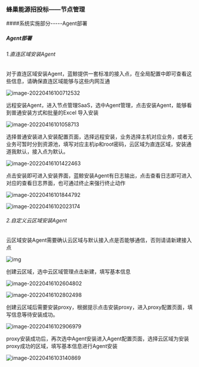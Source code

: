 ### 蜂巢能源招投标——节点管理

####系统实施部分-----Agent部署

##### Agent部署

###### 1.直连区域安装Agent

对于直连区域安装Agent，蓝鲸提供一套标准的接入点，在全局配置中即可查看这些信息，请确保直连区域能够与这些内网互通

![image-20220416100712532](http://xwyhhhh1.test.upcdn.net/image-20220416100712532.png)

远程安装Agent，进入节点管理SaaS，选中Agent管理，点击安装Agent，能够看到普通安装方式和批量的Excel 导入安装

![image-20220416101058713](http://xwyhhhh1.test.upcdn.net/image-20220416101058713.png)



选择普通安装进入安装配置页面，选择远程安装，业务选择主机对应业务，或者无业务可暂时分到资源池，填写对应主机ip和root密码，云区域为直连区域，安装通道我默认，接入点为默认。

![image-20220416101422463](http://xwyhhhh1.test.upcdn.net/image-20220416101422463.png)

点击安装即可进入安装界面，蓝鲸安装Agent有日志输出，点击查看日志即可进入对应的查看日志界面，也可通过终止来强行终止动作

![image-20220416101844792](http://xwyhhhh1.test.upcdn.net/image-20220416101844792.png)

![image-20220416102023174](http://xwyhhhh1.test.upcdn.net/image-20220416102023174.png)

###### 2.自定义云区域安装Agent

云区域安装Agent需要确认云区域与默认接入点是否能够通信，否则请请新建接入点

![img](http://xwyhhhh1.test.upcdn.net/20200604152835.png)

创建云区域，选中云区域管理点击新建，填写基本信息

![image-20220416102604802](http://xwyhhhh1.test.upcdn.net/image-20220416102604802.png)

![image-20220416102802498](http://xwyhhhh1.test.upcdn.net/image-20220416102802498.png)

创建云区域后需要安装proxy，根据提示点击安装proxy，进入proxy配置页面，填写信息等待安装成功。

![image-20220416102906979](http://xwyhhhh1.test.upcdn.net/image-20220416102906979.png)



proxy安装成功后，再次选中Agent安装进入Agent配置页面，选择云区域为安装proxy成功的区域，填写基本信息进行Agent安装

![image-20220416103140869](http://xwyhhhh1.test.upcdn.net/image-20220416103140869.png)
